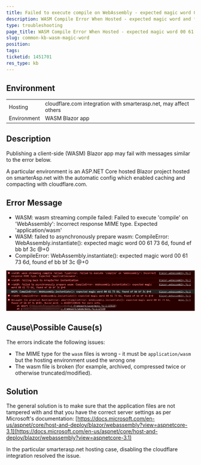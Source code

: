 ```yaml
---
title: Failed to execute compile on WebAssembly - expected magic word 00 61 73 6d
description: WASM Compile Error When Hosted - expected magic word and fail to execute compile.
type: troubleshooting
page_title: WASM Compile Error When Hosted - expected magic word 00 61 73 6d
slug: common-kb-wasm-magic-word
position: 
tags: 
ticketid: 1451701
res_type: kb
---
```


## Environment
<table>
	<tbody>
	    <tr>
			<td>Hosting</td>
			<td>cloudflare.com integration with smarterasp.net, may affect others</td>
		</tr>
		<tr>
			<td>Environment</td>
			<td>WASM Blazor app</td>
		</tr>
	</tbody>
</table>


## Description
Publishing a client-side (WASM) Blazor app may fail with messages similar to the error below.

A particular environment is an ASP.NET Core hosted Blazor project hosted on smarterAsp.net with the automatic config which enabled caching and compacting with cloudflare.com.



## Error Message
* WASM: wasm streaming compile failed: Failed to execute 'compile' on 'WebAssembly': Incorrect response MIME type. Expected 'application/wasm'
* WASM: failed to asynchronously prepare wasm: CompileError: WebAssembly.instantiate(): expected magic word 00 61 73 6d, found ef bb bf 3c @+0
* CompileError: WebAssembly.instantiate(): expected magic word 00 61 73 6d, found ef bb bf 3c @+0

![failed to compile expected magic word](images/wasm-fail-to-compile-magic-word.png)

## Cause\Possible Cause(s)
The errors indicate the following issues:

* The MIME type for the `wasm` files is wrong - it must be `application/wasm` but the hosting environment used the wrong one
* The wasm file is broken (for example, archived, compressed twice or otherwise truncated/modified).

## Solution
The general solution is to make sure that the application files are not tampered with and that you have the correct server settings as per Microsoft's documentation: [https://docs.microsoft.com/en-us/aspnet/core/host-and-deploy/blazor/webassembly?view=aspnetcore-3.1](https://docs.microsoft.com/en-us/aspnet/core/host-and-deploy/blazor/webassembly?view=aspnetcore-3.1)

In the particular smarterasp.net hosting case, disabling the cloudflare integration resolved the issue.
